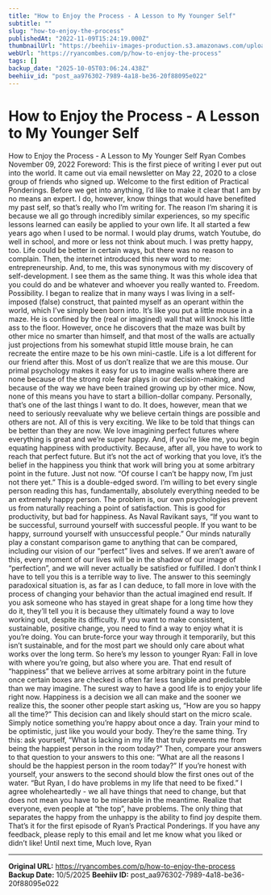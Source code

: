 ```yaml
---
title: "How to Enjoy the Process - A Lesson to My Younger Self"
subtitle: ""
slug: "how-to-enjoy-the-process"
publishedAt: "2022-11-09T15:24:19.000Z"
thumbnailUrl: "https://beehiiv-images-production.s3.amazonaws.com/uploads/asset/file/d71cf260-a6ce-4e1c-85f0-094575541368/kal-visuals-aK4iPNYipnU-unsplash.jpg?t=1668008094"
webUrl: "https://ryancombes.com/p/how-to-enjoy-the-process"
tags: []
backup_date: "2025-10-05T03:06:24.438Z"
beehiiv_id: "post_aa976302-7989-4a18-be36-20f88095e022"
---
```


# How to Enjoy the Process - A Lesson to My Younger Self



How to Enjoy the Process - A Lesson to My Younger Self Ryan Combes November 09, 2022 Foreword: This is the first piece of writing I ever put out into the world. It came out via email newsletter on May 22, 2020 to a close group of friends who signed up. Welcome to the first edition of Practical Ponderings. Before we get into anything, I’d like to make it clear that I am by no means an expert. I do, however, know things that would have benefited my past self, so that’s really who I’m writing for. The reason I’m sharing it is because we all go through incredibly similar experiences, so my specific lessons learned can easily be applied to your own life. It all started a few years ago when I used to be normal. I would play drums, watch Youtube, do well in school, and more or less not think about much. I was pretty happy, too. Life could be better in certain ways, but there was no reason to complain. Then, the internet introduced this new word to me: entrepreneurship. And, to me, this was synonymous with my discovery of self-development. I see them as the same thing. It was this whole idea that you could do and be whatever and whoever you really wanted to. Freedom. Possibility. I began to realize that in many ways I was living in a self-imposed (false) construct, that painted myself as an operant within the world, which I’ve simply been born into. It’s like you put a little mouse in a maze. He is confined by the (real or imagined) wall that will knock his little ass to the floor. However, once he discovers that the maze was built by other mice no smarter than himself, and that most of the walls are actually just projections from his somewhat stupid little mouse brain, he can recreate the entire maze to be his own mini-castle. Life is a lot different for our friend after this. Most of us don’t realize that we are this mouse. Our primal psychology makes it easy for us to imagine walls where there are none because of the strong role fear plays in our decision-making, and because of the way we have been trained growing up by other mice. Now, none of this means you have to start a billion-dollar company. Personally, that’s one of the last things I want to do. It does, however, mean that we need to seriously reevaluate why we believe certain things are possible and others are not. All of this is very exciting. We like to be told that things can be better than they are now. We love imagining perfect futures where everything is great and we’re super happy. And, if you’re like me, you begin equating happiness with productivity. Because, after all, you have to work to reach that perfect future. But it’s not the act of working that you love, it’s the belief in the happiness you think that work will bring you at some arbitrary point in the future. Just not now. “Of course I can’t be happy now, I’m just not there yet.” This is a double-edged sword. I’m willing to bet every single person reading this has, fundamentally, absolutely everything needed to be an extremely happy person. The problem is, our own psychologies prevent us from naturally reaching a point of satisfaction. This is good for productivity, but bad for happiness. As Naval Ravikant says, “If you want to be successful, surround yourself with successful people. If you want to be happy, surround yourself with unsuccessful people.” Our minds naturally play a constant comparison game to anything that can be compared, including our vision of our “perfect” lives and selves. If we aren’t aware of this, every moment of our lives will be in the shadow of our image of “perfection”, and we will never actually be satisfied or fulfilled. I don’t think I have to tell you this is a terrible way to live. The answer to this seemingly paradoxical situation is, as far as I can deduce, to fall more in love with the process of changing your behavior than the actual imagined end result. If you ask someone who has stayed in great shape for a long time how they do it, they’ll tell you it is because they ultimately found a way to love working out, despite its difficulty. If you want to make consistent, sustainable, positive change, you need to find a way to enjoy what it is you’re doing. You can brute-force your way through it temporarily, but this isn’t sustainable, and for the most part we should only care about what works over the long term. So here’s my lesson to younger Ryan: Fall in love with where you’re going, but also where you are. That end result of “happiness” that we believe arrives at some arbitrary point in the future once certain boxes are checked is often far less tangible and predictable than we may imagine. The surest way to have a good life is to enjoy your life right now. Happiness is a decision we all can make and the sooner we realize this, the sooner other people start asking us, “How are you so happy all the time?” This decision can and likely should start on the micro scale. Simply notice something you’re happy about once a day. Train your mind to be optimistic, just like you would your body. They’re the same thing. Try this: ask yourself, “What is lacking in my life that truly prevents me from being the happiest person in the room today?” Then, compare your answers to that question to your answers to this one: “What are all the reasons I should be the happiest person in the room today?” If you’re honest with yourself, your answers to the second should blow the first ones out of the water. “But Ryan, I do have problems in my life that need to be fixed.” I agree wholeheartedly - we all have things that need to change, but that does not mean you have to be miserable in the meantime. Realize that everyone, even people at “the top”, have problems. The only thing that separates the happy from the unhappy is the ability to find joy despite them. That’s it for the first episode of Ryan’s Practical Ponderings. If you have any feedback, please reply to this email and let me know what you liked or didn’t like! Until next time, Much love, Ryan

---

**Original URL:** https://ryancombes.com/p/how-to-enjoy-the-process
**Backup Date:** 10/5/2025
**Beehiiv ID:** post_aa976302-7989-4a18-be36-20f88095e022
